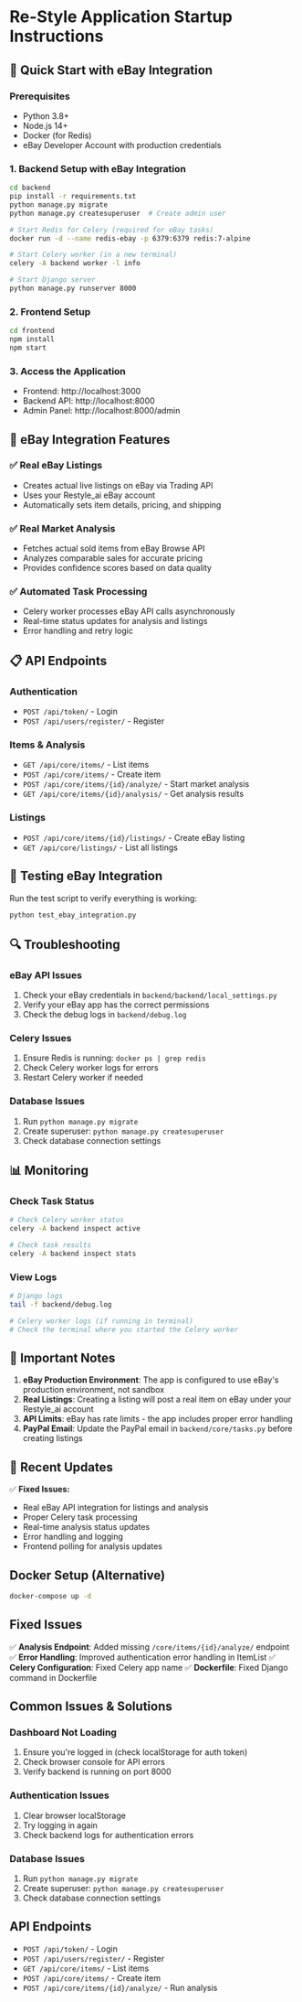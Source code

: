 # Re-Style Application Startup Instructions

## 🚀 Quick Start with eBay Integration

### Prerequisites
- Python 3.8+
- Node.js 14+
- Docker (for Redis)
- eBay Developer Account with production credentials

### 1. Backend Setup with eBay Integration
```bash
cd backend
pip install -r requirements.txt
python manage.py migrate
python manage.py createsuperuser  # Create admin user

# Start Redis for Celery (required for eBay tasks)
docker run -d --name redis-ebay -p 6379:6379 redis:7-alpine

# Start Celery worker (in a new terminal)
celery -A backend worker -l info

# Start Django server
python manage.py runserver 8000
```

### 2. Frontend Setup
```bash
cd frontend
npm install
npm start
```

### 3. Access the Application
- Frontend: http://localhost:3000
- Backend API: http://localhost:8000
- Admin Panel: http://localhost:8000/admin

## 🔧 eBay Integration Features

### ✅ **Real eBay Listings**
- Creates actual live listings on eBay via Trading API
- Uses your Restyle_ai eBay account
- Automatically sets item details, pricing, and shipping

### ✅ **Real Market Analysis**
- Fetches actual sold items from eBay Browse API
- Analyzes comparable sales for accurate pricing
- Provides confidence scores based on data quality

### ✅ **Automated Task Processing**
- Celery worker processes eBay API calls asynchronously
- Real-time status updates for analysis and listings
- Error handling and retry logic

## 📋 API Endpoints

### Authentication
- `POST /api/token/` - Login
- `POST /api/users/register/` - Register

### Items & Analysis
- `GET /api/core/items/` - List items
- `POST /api/core/items/` - Create item
- `POST /api/core/items/{id}/analyze/` - Start market analysis
- `GET /api/core/items/{id}/analysis/` - Get analysis results

### Listings
- `POST /api/core/items/{id}/listings/` - Create eBay listing
- `GET /api/core/listings/` - List all listings

## 🧪 Testing eBay Integration

Run the test script to verify everything is working:
```bash
python test_ebay_integration.py
```

## 🔍 Troubleshooting

### eBay API Issues
1. Check your eBay credentials in `backend/backend/local_settings.py`
2. Verify your eBay app has the correct permissions
3. Check the debug logs in `backend/debug.log`

### Celery Issues
1. Ensure Redis is running: `docker ps | grep redis`
2. Check Celery worker logs for errors
3. Restart Celery worker if needed

### Database Issues
1. Run `python manage.py migrate`
2. Create superuser: `python manage.py createsuperuser`
3. Check database connection settings

## 📊 Monitoring

### Check Task Status
```bash
# Check Celery worker status
celery -A backend inspect active

# Check task results
celery -A backend inspect stats
```

### View Logs
```bash
# Django logs
tail -f backend/debug.log

# Celery worker logs (if running in terminal)
# Check the terminal where you started the Celery worker
```

## 🚨 Important Notes

1. **eBay Production Environment**: The app is configured to use eBay's production environment, not sandbox
2. **Real Listings**: Creating a listing will post a real item on eBay under your Restyle_ai account
3. **API Limits**: eBay has rate limits - the app includes proper error handling
4. **PayPal Email**: Update the PayPal email in `backend/core/tasks.py` before creating listings

## 🔄 Recent Updates

✅ **Fixed Issues:**
- Real eBay API integration for listings and analysis
- Proper Celery task processing
- Real-time analysis status updates
- Error handling and logging
- Frontend polling for analysis updates

## Docker Setup (Alternative)

```bash
docker-compose up -d
```

## Fixed Issues

✅ **Analysis Endpoint**: Added missing `/core/items/{id}/analyze/` endpoint
✅ **Error Handling**: Improved authentication error handling in ItemList
✅ **Celery Configuration**: Fixed Celery app name
✅ **Dockerfile**: Fixed Django command in Dockerfile

## Common Issues & Solutions

### Dashboard Not Loading
1. Ensure you're logged in (check localStorage for auth token)
2. Check browser console for API errors
3. Verify backend is running on port 8000

### Authentication Issues
1. Clear browser localStorage
2. Try logging in again
3. Check backend logs for authentication errors

### Database Issues
1. Run `python manage.py migrate`
2. Create superuser: `python manage.py createsuperuser`
3. Check database connection settings

## API Endpoints

- `POST /api/token/` - Login
- `POST /api/users/register/` - Register
- `GET /api/core/items/` - List items
- `POST /api/core/items/` - Create item
- `POST /api/core/items/{id}/analyze/` - Run analysis 
